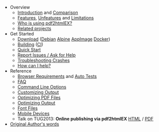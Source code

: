  - Overview
     - [Introduction](https://github.com/pdf2htmlEX/pdf2htmlEX/wiki/Introduction) and [Comparison](https://github.com/pdf2htmlEX/pdf2htmlEX/wiki/Comparison)
     - [Features](https://github.com/pdf2htmlEX/pdf2htmlEX/wiki/Feature-List), [Unfeatures](https://github.com/pdf2htmlEX/pdf2htmlEX/wiki/Unfeatures) and [Limitations](https://github.com/pdf2htmlEX/pdf2htmlEX/wiki/Limitations)
     - [Who is using pdf2htmlEX?](https://github.com/pdf2htmlEX/pdf2htmlEX/wiki/Use-Cases)
     - [Related projects](https://github.com/pdf2htmlEX/pdf2htmlEX/wiki/Related-Projects)
 - Get Started
     - [Download](https://github.com/pdf2htmlEX/pdf2htmlEX/wiki/Download)
       ([Debian](Download-Debian-Archive)
       [Alpine](Download-Alpine-Tar-Archive)
       [AppImage](Download-AppImage)
       [Docker](Download-Docker-Image))
     - [Building](https://github.com/pdf2htmlEX/pdf2htmlEX/wiki/Building)
       ([CI](Building-Continuous-Integration))
     - [Quick Start](https://github.com/pdf2htmlEX/pdf2htmlEX/wiki/Quick-Start)
     - [Report Issues / Ask for Help](https://github.com/pdf2htmlEX/pdf2htmlEX/blob/master/CONTRIBUTING.md#guidance)
     - [Troubleshooting Crashes](https://github.com/pdf2htmlEX/pdf2htmlEX/wiki/Troubleshooting-Crashes)
     - [How can I help?](https://github.com/pdf2htmlEX/pdf2htmlEX/wiki/How-can-I-help%3F)
 - Reference
     - [Browser Requirements](https://github.com/pdf2htmlEX/pdf2htmlEX/wiki/Browser-Requirements) and [Auto Tests](https://github.com/pdf2htmlEX/pdf2htmlEX/wiki/Auto-Tests)
     - [FAQ](https://github.com/pdf2htmlEX/pdf2htmlEX/wiki/FAQ)
     - [Command Line Options](https://github.com/pdf2htmlEX/pdf2htmlEX/wiki/Command-Line-Options)
     - [Customizing Output](https://github.com/pdf2htmlEX/pdf2htmlEX/wiki/Customizing-Output)
     - [Optimizing PDF Files](https://github.com/pdf2htmlEX/pdf2htmlEX/wiki/Optimizing-PDF-Files)
     - [Optimizing Output](https://github.com/pdf2htmlEX/pdf2htmlEX/wiki/Optimizing-Output)
     - [Font Files](https://github.com/pdf2htmlEX/pdf2htmlEX/wiki/Font-Files)
     - [Mobile Devices](https://github.com/pdf2htmlEX/pdf2htmlEX/wiki/Mobile-Devices)
     - Talk on TUG2013: **Online publishing via pdf2htmlEX** [HTML](http://coolwanglu.github.io/pdf2htmlEX/doc/tb108wang.html) / [PDF](http://coolwanglu.github.io/pdf2htmlEX/doc/tb108wang.pdf)
 - [Original Author's words](https://github.com/pdf2htmlEX/pdf2htmlEX/wiki/Original-Author%27s-Words)
